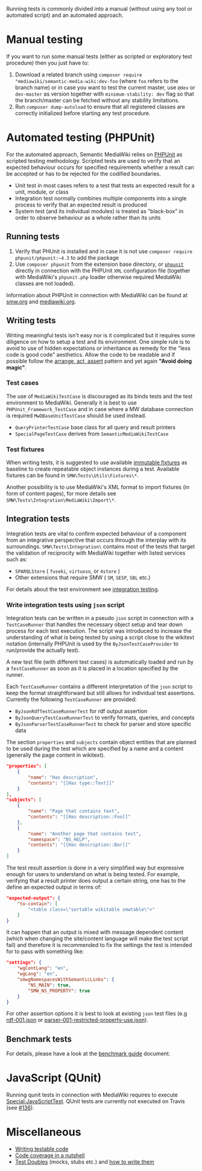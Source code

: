 Running tests is commonly divided into a manual (without using any tool or automated script) and an automated approach.

# Manual testing

If you want to run some manual tests (either as scripted or exploratory test procedure) then you just have to:

1. Download a related branch using `composer require "mediawiki/semantic-media-wiki:dev-foo` (where `foo` refers to the branch name) or in case you want to test the current master, use `@dev` or `dev-master` as version together with `minimum-stability: dev` flag so that the branch/master can be fetched without any stability limitations.
2. Run `composer dump-autoload` to ensure that all registered classes are correctly initialized before starting any test procedure.

# Automated testing (PHPUnit)

For the automated approach, Semantic MediaWiki relies on [PHPUnit][phpunit] as scripted testing methodology. Scripted tests are used to verify that an expected behaviour occurs for specified requirements whether a result can be accepted or has to be rejected for the codified boundaries.

- Unit test in most cases refers to a test that tests an expected result for a unit, module, or class
- Integration test normally combines multiple components into a single process to verify that an expected result is produced
- System test (and its individual modules) is treated as "black-box" in order to observe behaviour as a whole rather than its units

## Running tests

1. Verify that PHUnit is installed and in case it is not use `composer require phpunit/phpunit:~4.3` to add the package
2. Use `composer phpunit` from the extension base directory, or [`phpunit`][mw-phpunit-testing] directly in connection with the PHPUnit `XML` configuration file (together with MediaWiki's `phpunit.php` loader otherwise required MediaWiki classes are not loaded).

Information about PHPUnit in connection with MediaWiki can be found at [smw.org][smw] and [mediawiki.org][mw-phpunit-testing].

## Writing tests

Writing meaningful tests isn't easy nor is it complicated but it requires some diligence on how to setup a test and its environment. One simple rule is to avoid to use of hidden expectations or inheritance as remedy for the "less code is good code" aesthetics. Allow the code to be readable and if possible follow the [arrange, act, assert][aaa] pattern and yet again __"Avoid doing magic"__.

### Test cases

The use of `MediaWikiTestCase` is discouraged as its binds tests and the test environment to MediaWiki. Generally it is best to use `PHPUnit_Framework_TestCase` and in case where a MW database connection is required `MwDBaseUnitTestCase` should be used instead.

* `QueryPrinterTestCase` base class for all query and result printers
* `SpecialPageTestCase` derives from `SemanticMediaWikiTestCase`

### Test fixtures

When writing tests, it is suggested to use available [immutable fixtures][phpunit-fixtures] as baseline to create repeatable object instances during a test. Available fixtures can be found in `SMW\Tests\Utils\Fixtures\*`.

Another possibility is to use MediaWiki's XML format to import fixtures (in form of content pages), for more details see `SMW\Tests\Integration\MediaWiki\Import\*`.

## Integration tests

Integration tests are vital to confirm expected behaviour of a component from an integrative perspective that occurs through the interplay with its surroundings. `SMW\Tests\Integration\` contains most of the tests that target the validation of reciprocity with MediaWiki together with listed services such as:

- `SPARQLStore` ( `fuseki`, `virtuoso`, or `4store` )
- Other extensions that require SMW ( `SM`, `SESP`, `SBL` etc.)

For details about the test environment see [integration testing](../includes/build/travis/README.md).

### Write integration tests using `json` script

Integration tests can be written in a pseudo `json` script in connection with a `TestCaseRunner` that handles the necessary object setup and tear down process for each test execution. The script was introduced to increase the understanding of what is being tested by using a script close to the wikitext notation (internally PHPUnit is used by the `ByJsonTestCaseProvider` to run/provide the actually test).

A new test file (with different test cases) is automatically loaded and run by a `TestCaseRunner` as soon as it is placed in a location specified by the runner.

Each `TestCaseRunner` contains a different interpretation of the `json` script to keep the format straightforward but still allows for individual test assertions. Currently the following `TestCaseRunner` are provided:

- `ByJsonRdfTestCaseRunnerTest` for rdf output assertion
- `ByJsonQueryTestCaseRunnerTest` to verify formats, queries, and concepts
- `ByJsonParserTestCaseRunnerTest` to check for  parser and store specific data

The section `properties` and `subjects` contain object entities that are planned to be used during the test which are specified by a name and a content (generally the page content in wikitext).
```json
"properties": [
	{
		"name": "Has description",
		"contents": "[[Has type::Text]]"
	}
],
"subjects": [
	{
		"name": "Page that contains text",
		"contents": "[[Has description::Foo]]"
	},
	{
		"name": "Another page that contains text",
		"namespace": "NS_HELP",
		"contents": "[[Has description::Bar]]"
	}
]
```

The test result assertion is done in a very simplified way but expressive enough for users to understand on what is being tested. For example, verifying that a result printer does output a certain string, one has to the define an expected output in terms of:

```json
"expected-output": {
	"to-contain": [
		"<table class=\"sortable wikitable smwtable\">"
	]
}
```
It can happen that an output is mixed with message dependent content (which when changing the site/content language will make the test script fail) and therefore it is recommended to fix the settings the test is intended for to pass with something like:
```json
"settings": {
	"wgContLang": "en",
	"wgLang": "en",
	"smwgNamespacesWithSemanticLinks": {
		"NS_MAIN": true,
		"SMW_NS_PROPERTY": true
	}
}
```

For other assertion options it is best to look at existing `json` test files (e.g [rdf-001.json](https://github.com/SemanticMediaWiki/SemanticMediaWiki/blob/master/tests/phpunit/Integration/Rdf/rdf-001.json) or [parser-001-restricted-property-use.json](https://github.com/SemanticMediaWiki/SemanticMediaWiki/blob/master/tests/phpunit/Integration/Parser/parser-001-restricted-property-use.json)).

## Benchmark tests

For details, please have a look at the [benchmark guide](phpunit/Benchmark/README.md) document.

# JavaScript (QUnit)

Running qunit tests in connection with MediaWiki requires to execute [Special:JavaScriptTest][mw-qunit-testing]. QUnit tests are currently not executed on Travis (see [#136][issue-136]).

# Miscellaneous
* [Writing testable code](https://semantic-mediawiki.org/wiki/Help:Writing_testable_code)
* [Code coverage in a nutshell](https://semantic-mediawiki.org/wiki/Help:Code_coverage_in_a_nutshell)
* [Test Doubles](http://www.martinfowler.com/bliki/TestDouble.html) (mocks, stubs etc.) and [how to write them](http://phpunit.de/manual/4.1/en/test-doubles.html)

[phpunit]: http://phpunit.de/manual/4.1/en/index.html
[smw]: https://www.semantic-mediawiki.org/wiki/PHPUnit_tests
[mw-phpunit-testing]: https://www.mediawiki.org/wiki/Manual:PHP_unit_testing
[mw-qunit-testing]: https://www.mediawiki.org/wiki/Manual:JavaScript_unit_testing
[issue-136]: https://github.com/SemanticMediaWiki/SemanticMediaWiki/pull/136
[phpunit-fixtures]: http://phpunit.de/manual/current/en/fixtures.html
[aaa]: http://c2.com/cgi/wiki?ArrangeActAssert
